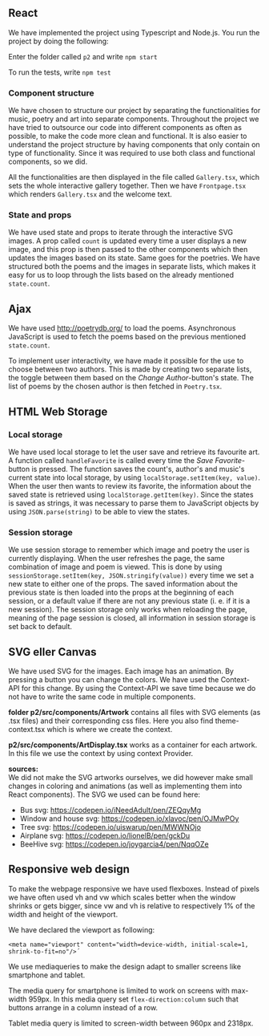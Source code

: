 ## React
We have implemented the project using Typescript and Node.js. You run the project by doing the following: 

Enter the folder called `p2` and write `npm start`

To run the tests, write `npm test`

### Component structure
We have chosen to structure our project by separating the functionalities for music, poetry and art into separate components. Throughout the project we have tried to outsource our code into different components as often as possible, to make the code more clean and functional. It is also easier to understand the project structure by having components that only contain on type of functionality. Since it was required to use both class and functional components, so we did.  

All the functionalities are then displayed in the file called `Gallery.tsx`, which sets the whole interactive gallery together. Then we have `Frontpage.tsx` which renders `Gallery.tsx` and the welcome text. 


### State and props
We have used state and props to iterate through the interactive SVG images. A prop called `count` is  updated every time a user displays a new image, and this prop  is then passed to the other components which then updates the images based on its state. Same goes for the poetries. We have structured both the poems and the images in separate lists, which makes it easy for us to loop through the lists based on the already mentioned `state.count`. 



## Ajax
We have used http://poetrydb.org/ to load the poems. Asynchronous JavaScript is used to fetch the poems based on the previous mentioned `state.count`. 

To implement user interactivity, we have made it possible for the use to choose between two authors. This is made by creating two separate lists, the toggle between them based on the *Change Author*-button's state. The list of poems by the chosen author is then fetched in `Poetry.tsx`. 

## HTML Web Storage
### Local storage
We have used local storage to let the user save and retrieve its favourite art. A function called `handleFavorite` is called every time the *Save Favorite*-button is pressed. The function saves the count's, author's and music's current state into local storage, by using `localStorage.setItem(key, value)`. When the user then wants to review its favorite, the information about the saved state is retrieved using `localStorage.getItem(key)`. Since the states is saved as strings, it was necessary to parse them to JavaScript objects by using `JSON.parse(string)` to be able to view the states. 

### Session storage
We use session storage to remember which image and poetry the user is currently displaying. When the user refreshes the page, the same combination of image and poem is viewed. This is done by using `sessionStorage.setItem(key, JSON.stringify(value))` every time we set a new state to either one of the props. The saved information about the previous state is then loaded into the props at the beginning of each session, or a default value if there are not any previous state (i. e. if it is a new session). The session storage only works when reloading the page, meaning of the page session is closed, all information in session storage is set back to default. 


## SVG eller Canvas
We have used SVG for the images. Each image has an animation. By pressing a button you can change the colors. We have used the Context-API for this change. By using the Context-API we save time because we do not have to write the same code in multiple components. 

 **folder p2/src/components/Artwork** contains all files with SVG elements (as .tsx files) and their corresponding css files. Here you also find theme-context.tsx which is where we create the context. 

**p2/src/components/ArtDisplay.tsx** works as a container for each artwork. In this file we use the context by using context Provider. 

**sources:**  
We did not make the SVG artworks ourselves, we did however make small changes in coloring and animations (as well as implementing them into React components). The SVG we used can be found here:

- Bus svg: <https://codepen.io/iNeedAdult/pen/ZEQqyMg>
- Window and house svg: <https://codepen.io/xlavoc/pen/OJMwPOy>
- Tree svg: <https://codepen.io/uiswarup/pen/MWWNOjo>
- Airplane svg: <https://codepen.io/lionelB/pen/gckDu>
- BeeHive svg: <https://codepen.io/joygarcia4/pen/NqqOZe>


## Responsive web design
To make the webpage responsive we have used flexboxes. Instead of pixels we have often used vh and vw which scales better when the window shrinks or gets bigger, since vw and vh is relative to respectively  1% of the width and height of the viewport. 

We have declared the viewport as following: 
```
<meta name="viewport" content="width=device-width, initial-scale=1, shrink-to-fit=no"/>´
```
We use mediaqueries to make the design adapt to smaller screens like smartphone and tablet. 

The media query for smartphone is limited to work on screens with max-width 959px. In this media query set `flex-direction:column` such that buttons arrange in a column instead of a row. 

Tablet media query is limited to screen-width between 960px and 2318px. 

